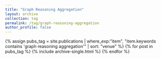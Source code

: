 ```yaml
---
title: "Graph Reasoning Aggregation"
layout: archive
collection: tag
permalink: /tag/graph-reasoning-aggregation
author_profile: false
---
```


{% assign pubs_tag = site.publications | where_exp:"item", "item.keywords contains 'graph reasoning aggregation'" | sort: "venue" %}
{% for post in pubs_tag %}
  {% include archive-single.html %}
{% endfor %}